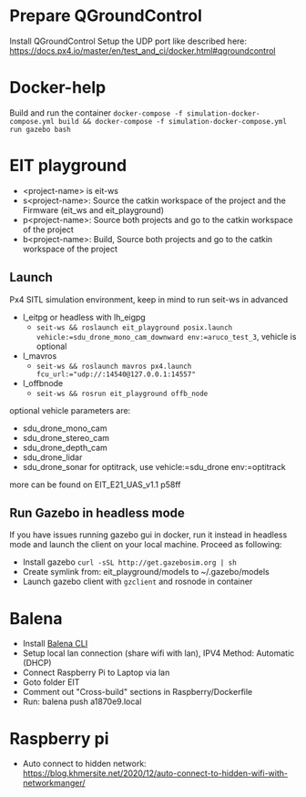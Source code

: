 # Prepare QGroundControl
Install QGroundControl
Setup the UDP port like described here: https://docs.px4.io/master/en/test_and_ci/docker.html#qgroundcontrol
# Docker-help
Build and run the container `docker-compose -f simulation-docker-compose.yml build && docker-compose -f simulation-docker-compose.yml run gazebo bash`
# EIT playground
- \<project-name\> is eit-ws
-  s\<project-name\>: Source the catkin workspace of the project and the Firmware (eit_ws and eit_playground)
-  p\<project-name\>: Source both projects and go to the catkin workspace of the project
-  b\<project-name\>: Build, Source both projects and go to the catkin workspace of the project
  
## Launch
Px4 SITL simulation environment, keep in mind to run seit-ws in advanced 
- l_eitpg or headless with lh_eigpg
    - `seit-ws && roslaunch eit_playground posix.launch vehicle:=sdu_drone_mono_cam_downward env:=aruco_test_3`, vehicle is optional
- l_mavros
    - `seit-ws && roslaunch mavros px4.launch fcu_url:="udp://:14540@127.0.0.1:14557"`
- l_offbnode
    - `seit-ws && rosrun eit_playground offb_node`

optional vehicle parameters are:
- sdu_drone_mono_cam
- sdu_drone_stereo_cam
- sdu_drone_depth_cam
- sdu_drone_lidar
- sdu_drone_sonar
for optitrack, use vehicle:=sdu_drone env:=optitrack

more can be found on EIT_E21_UAS_v1.1 p58ff

## Run Gazebo in headless mode
If you have issues running gazebo gui in docker, run it instead in headless mode and launch the client on your local machine. Proceed as following:
- Install gazebo `curl -sSL http://get.gazebosim.org | sh`
- Create symlink from: eit_playground/models to ~/.gazebo/models
- Launch gazebo client with `gzclient` and rosnode in container

# Balena
- Install [Balena CLI](https://github.com/balena-io/balena-cli/releases)
- Setup local lan connection (share wifi with lan), IPV4 Method: Automatic (DHCP) 
- Connect Raspberry Pi to Laptop via lan
- Goto folder EIT
- Comment out "Cross-build" sections in Raspberry/Dockerfile
- Run: balena push a1870e9.local

# Raspberry pi
- Auto connect to hidden network: https://blog.khmersite.net/2020/12/auto-connect-to-hidden-wifi-with-networkmanger/
